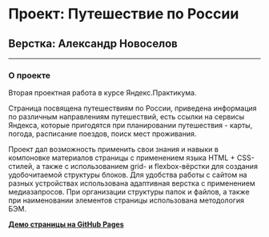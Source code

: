 # Проект: Путешествие по России
## Верстка: Александр Новоселов
---

### О проекте
Вторая проектная работа в курсе Яндекс.Практикума.

Страница посвящена путешествиям по России, приведена информация по различным направлениям путешествий, есть ссылки на сервисы Яндекса, которые пригодятся при планировании путешествия - карты, погода, расписание поездов, поиск мест проживания.

Проект дал возможность применить свои знания и навыки в компоновке материалов страницы с применением языка HTML + CSS-стилей, а также с использованием grid- и flexbox-вёрстки для создания удобочитаемой структуры блоков. Для удобства работы с сайтом на разных устройствах использована адаптивная верстка с применением медиазапросов.
При организации структуры папок и файлов, а также при наименовании элементов страницы использована методология БЭМ.


[**Демо страницы на GitHub Pages**](https://alexander-nov.github.io/russian-travel/index.html)
